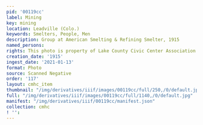 ```yaml
---
pid: '00119cc'
label: Mining
key: mining
location: Leadville (Colo.)
keywords: Smelters, People, Men
description: Group at American Smelting & Refining Smelter, 1915
named_persons: 
rights: This photo is property of Lake County Civic Center Association.
creation_date: '1915'
ingest_date: '2021-01-13'
format: Photo
source: Scanned Negative
order: '117'
layout: cmhc_item
thumbnail: "/img/derivatives/iiif/images/00119cc/full/250,/0/default.jpg"
full: "/img/derivatives/iiif/images/00119cc/full/1140,/0/default.jpg"
manifest: "/img/derivatives/iiif/00119cc/manifest.json"
collection: cmhc
! '': 
---
```

